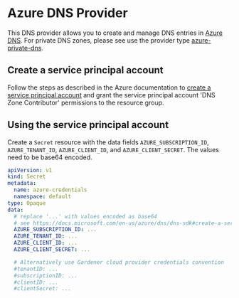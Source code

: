 # Azure DNS Provider

This DNS provider allows you to create and manage DNS entries in [Azure DNS](https://docs.microsoft.com/en-us/azure/dns/dns-overview). 
For private DNS zones, please see use the provider type [azure-private-dns](../azure-private-dns/README.md).

## Create a service principal account

Follow the steps as described in the Azure documentation to [create a service principal account](https://docs.microsoft.com/en-us/azure/dns/dns-sdk#create-a-service-principal-account)
and grant the service principal account 'DNS Zone Contributor' permissions to the resource group. 

## Using the service principal account

Create a `Secret` resource with the data fields `AZURE_SUBSCRIPTION_ID`, `AZURE_TENANT_ID`, `AZURE_CLIENT_ID`, and `AZURE_CLIENT_SECRET`.
The values need to be base64 encoded.

```yaml
apiVersion: v1
kind: Secret
metadata:
  name: azure-credentials
  namespace: default
type: Opaque
data:
  # replace '...' with values encoded as base64
  # see https://docs.microsoft.com/en-us/azure/dns/dns-sdk#create-a-service-principal-account
  AZURE_SUBSCRIPTION_ID: ...
  AZURE_TENANT_ID: ...
  AZURE_CLIENT_ID: ...
  AZURE_CLIENT_SECRET: ...

  # Alternatively use Gardener cloud provider credentials convention
  #tenantID: ...
  #subscriptionID: ...
  #clientID: ...
  #clientSecret: ...
``` 
